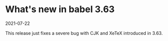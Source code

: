 # What's new in babel 3.63

2021-07-22

This release just fixes a severe bug with CJK and XeTeX introduced in
3.63.